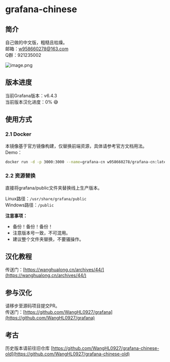 # grafana-chinese

<a name="NPS5Q"></a>
## 简介
自己做的中文版，粗糙且枯燥。<br />邮箱：w958660278@163.com<br />Q群：921235002

![image.png](https://cdn.nlark.com/yuque/0/2019/png/225645/1571331709247-18e8dfac-6398-4ede-a220-c7db9392638e.png#align=left&display=inline&height=411&name=image.png&originHeight=411&originWidth=300&search=&size=110904&status=done&width=300)

<a name="kZYxw"></a>
## 版本进度

当前Grafana版本：v6.4.3<br />当前版本汉化进度：0% 😅


<a name="F9gVh"></a>
## 使用方式

<a name="GzPJx"></a>
### 2.1 Docker
本镜像基于官方镜像构建，仅替换前端资源，具体请参考官方文档用法。<br />Demo：
```bash
docker run -d -p 3000:3000 --name=grafana-cn w958660278/grafana-cn:latest
```

<a name="0lnVn"></a>
### 2.2 资源替换
直接将grafana/public文件夹替换线上生产版本。

Linux路径：`/usr/share/grafana/public`<br />Windows路径：`/public`

**注意事项：**

- 备份！备份！备份！
- 注意版本号一致，不可混用。
- 建议整个文件夹替换，不要骚操作。

<a name="0pk76"></a>
## 汉化教程

传送门：[https://wanghualong.cn/archives/44/](https://wanghualong.cn/archives/44/)

<a name="wcU8O"></a>
## 参与汉化
请移步至源码项目提交PR。<br />传送门：[https://github.com/WangHL0927/grafana](https://github.com/WangHL0927/grafana)

<a name="HQzi5"></a>
## 考古

历史版本请前往旧仓库 [https://github.com/WangHL0927/grafana-chinese-old](https://github.com/WangHL0927/grafana-chinese-old)
